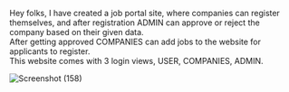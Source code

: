 Hey folks, I have created a job portal site, where companies can register themselves, and after registration ADMIN can approve or reject the company based on their given data. <br>
After getting approved COMPANIES can add jobs to the website for applicants to register.<br>
This website comes with 3 login views, USER, COMPANIES, ADMIN. <br>

![Screenshot (158)](https://github.com/shuvbhamm/Job-Portal-Website-using-Django/assets/108618796/c6d814de-8c79-4eb9-a48e-14d2bb253029)
